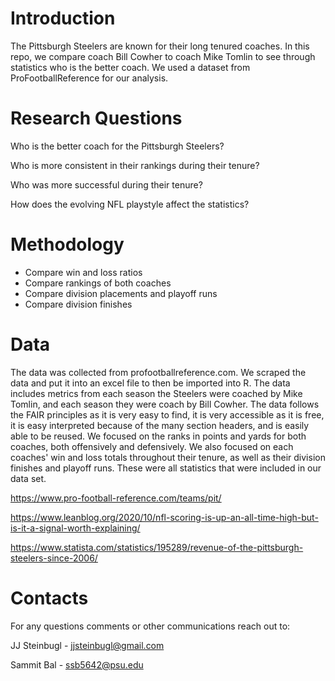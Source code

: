 # Introduction
The Pittsburgh Steelers are known for their long tenured coaches. In this repo, we compare coach Bill Cowher to coach Mike Tomlin to see through statistics who is the better coach. We used a dataset from ProFootballReference for our analysis.

# Research Questions
Who is the better coach for the Pittsburgh Steelers?

Who is more consistent in their rankings during their tenure?

Who was more successful during their tenure?

How does the evolving NFL playstyle affect the statistics?



# Methodology
- Compare win and loss ratios
- Compare rankings of both coaches
- Compare division placements and playoff runs
- Compare division finishes

# Data
The data was collected from profootballreference.com. We scraped the data and put it into an excel file to then be imported into R. The data includes metrics from each season the Steelers were coached by Mike Tomlin, and each season they were coach by Bill Cowher. The data follows the FAIR principles as it is very easy to find, it is very accessible as it is free, it is easy interpreted because of the many section headers, and is easily able to be reused. We focused on the ranks in points and yards for both coaches, both offensively and defensively. We also focused on each coaches' win and loss totals throughout their tenure, as well as their division finishes and playoff runs. These were all statistics that were included in our data set.

https://www.pro-football-reference.com/teams/pit/

https://www.leanblog.org/2020/10/nfl-scoring-is-up-an-all-time-high-but-is-it-a-signal-worth-explaining/

https://www.statista.com/statistics/195289/revenue-of-the-pittsburgh-steelers-since-2006/

# Contacts
For any questions comments or other communications reach out to:

JJ Steinbugl - jjsteinbugl@gmail.com

Sammit Bal - ssb5642@psu.edu
